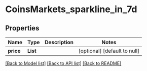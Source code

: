 # CoinsMarkets_sparkline_in_7d
## Properties

| Name | Type | Description | Notes |
|------------ | ------------- | ------------- | -------------|
| **price** | **List** |  | [optional] [default to null] |

[[Back to Model list]](../README.md#documentation-for-models) [[Back to API list]](../README.md#documentation-for-api-endpoints) [[Back to README]](../README.md)

